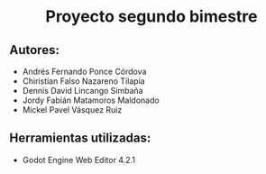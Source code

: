 <h1 align="center"> Proyecto segundo bimestre </h1> 

## Autores:

- Andrés Fernando Ponce Córdova
- Chiristian Falso Nazareno Tilapia
- Dennis David Lincango Simbaña
- Jordy Fabián Matamoros Maldonado
- Mickel Pavel Vásquez Ruiz

## Herramientas utilizadas:
- Godot Engine Web Editor 4.2.1
